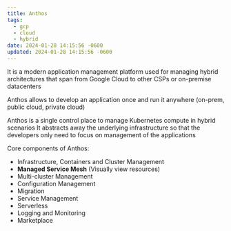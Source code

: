 ```yaml
---
title: Anthos
tags:
  - gcp
  - cloud
  - hybrid
date: 2024-01-28 14:15:56 -0600
updated: 2024-01-28 14:15:56 -0600
---
```


It is a modern application management platform used for managing hybrid architectures that span from Google Cloud to other CSPs or on-premise datacenters

Anthos allows to develop an application once and run it anywhere (on-prem, public cloud, private cloud)

Anthos is a single control place to manage Kubernetes compute in hybrid scenarios
It abstracts away the underlying infrastructure so that the developers only need to focus on management of the applications

Core components of Anthos:
* Infrastructure, Containers and Cluster Management
* **Managed Service Mesh** (Visually view resources)
* Multi-cluster Management
* Configuration Management
* Migration
* Service Management
* Serverless
* Logging and Monitoring
* Marketplace
